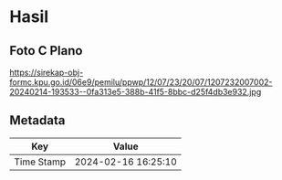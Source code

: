 # Hasil

## Foto C Plano

https://sirekap-obj-formc.kpu.go.id/06e9/pemilu/ppwp/12/07/23/20/07/1207232007002-20240214-193533--0fa313e5-388b-41f5-8bbc-d25f4db3e932.jpg


## Metadata

| Key        | Value               |
| ---------- | ------------------- |
| Time Stamp | 2024-02-16 16:25:10 |



